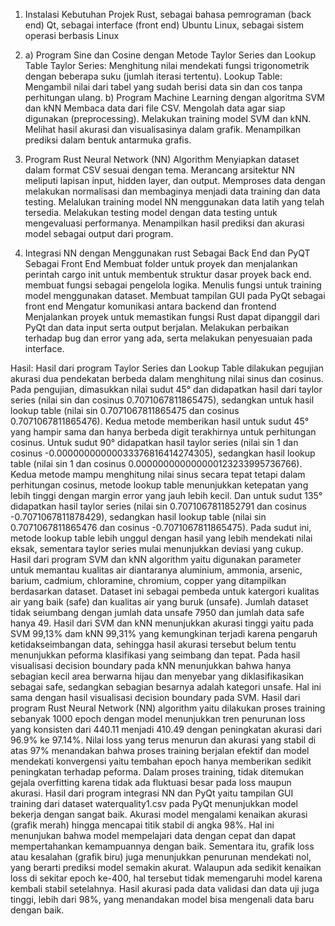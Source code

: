 1. Instalasi Kebutuhan Projek
   Rust, sebagai bahasa pemrograman (back end)
   Qt, sebagai interface (front end)
   Ubuntu Linux, sebagai sistem operasi berbasis Linux

3. a) Program Sine dan Cosine dengan Metode Taylor Series dan Lookup Table
       Taylor Series: Menghitung nilai mendekati fungsi trigonometrik dengan beberapa suku (jumlah iterasi tertentu).
       Lookup Table: Mengambil nilai dari tabel yang sudah berisi data sin dan cos tanpa perhitungan ulang.
   b) Program Machine Learning dengan algoritma SVM dan kNN
       Membaca data dari file CSV.
       Mengolah data agar siap digunakan (preprocessing).
       Melakukan training model SVM dan kNN.
       Melihat hasil akurasi dan visualisasinya dalam grafik.
       Menampilkan prediksi dalam bentuk antarmuka grafis.

4. Program Rust Neural Network (NN) Algorithm
   Menyiapkan dataset dalam format CSV sesuai dengan tema.
   Merancang arsitektur NN meliputi lapisan input, hidden layer, dan output.
   Memproses data dengan melakukan normalisasi dan membaginya menjadi data training dan data testing.
   Melalukan training model NN menggunakan data latih yang telah tersedia.
   Melakukan testing model dengan data testing untuk mengevaluasi performanya.
   Menampilkan hasil prediksi dan akurasi model sebagai output dari program.

5. Integrasi NN dengan Menggunakan rust Sebagai Back End dan PyQT Sebagai Front End
   Membuat folder untuk proyek dan menjalankan perintah cargo init untuk membentuk struktur dasar proyek back end.
   membuat fungsi sebagai pengelola logika.
   Menulis fungsi untuk training model menggunakan dataset.
   Membuat tampilan GUI pada PyQt sebagai front end
   Mengatur komunikasi antara backend dan frontend
   Menjalankan proyek untuk memastikan fungsi Rust dapat dipanggil dari PyQt dan data input serta output berjalan.
   Melakukan perbaikan terhadap bug dan error yang ada, serta melakukan penyesuaian pada interface.

Hasil:
Hasil dari program Taylor Series dan Lookup Table dilakukan pegujian akurasi dua pendekatan berbeda dalam menghitung nilai sinus dan cosinus. Pada pengujian, dimasukkan nilai sudut 45° dan didapatkan hasil dari taylor series (nilai sin dan cosinus 0.7071067811865475), sedangkan untuk hasil lookup table (nilai sin 0.7071067811865475 dan cosinus 0.7071067811865476). Kedua metode memberikan hasil untuk sudut 45° yang hampir sama dan hanya berbeda digit terakhirnya untuk perhitungan cosinus. Untuk sudut 90° didapatkan hasil taylor series (nilai sin 1 dan cosinus -0.00000000000033376816414274305), sedangkan hasil lookup table (nilai sin 1 dan cosinus 0.000000000000000123233995736766). Kedua metode mampu menghitung nilai sinus secara tepat tetapi dalam perhitungan cosinus, metode lookup table menunjukkan ketepatan yang lebih tinggi dengan margin error yang jauh lebih kecil. Dan untuk sudut 135° didapatkan hasil taylor series (nilai sin 0.7071067811852791 dan cosinus -0.7071067811878429), sedangkan hasil lookup table (nilai sin 0.7071067811865476 dan cosinus -0.7071067811865475). Pada sudut ini, metode lookup table lebih unggul dengan hasil yang lebih mendekati nilai eksak, sementara taylor series mulai menunjukkan deviasi yang cukup.
Hasil dari program SVM dan kNN algorithm yaitu digunakan parameter untuk memantau kualitas air diantaranya aluminium, ammonia, arsenic, barium, cadmium, chloramine, chromium, copper yang ditampilkan berdasarkan dataset. Dataset ini sebagai pembeda untuk katergori kualitas air yang baik (safe) dan kualitas air yang buruk (unsafe). Jumlah dataset tidak seiumbang dengan jumlah data unsafe 7950 dan jumlah data safe hanya 49. Hasil dari SVM dan kNN menunjukkan akurasi tinggi yaitu pada SVM 99,13% dam kNN 99,31% yang kemungkinan terjadi karena pengaruh ketidakseimbangan data, sehingga hasil akurasi tersebut belum tentu menunjukkan peforma klasifikasi yang seimbang dan tepat. Pada hasil visualisasi decision boundary pada kNN menunjukkan bahwa hanya sebagian kecil area berwarna hijau dan menyebar yang diklasifikasikan sebagai safe, sedangkan sebagian besarnya adalah kategori unsafe. Hal ini sama dengan hasil visualisasi decision boundary pada SVM.
Hasil dari program Rust Neural Network (NN) algorithm yaitu dilakukan proses training sebanyak 1000 epoch dengan model menunjukkan tren penurunan loss yang konsisten dari 440.11 menjadi 410.49 dengan peningkatan akurasi dari 96.9% ke 97.14%. Nilai loss yang terus menurun dan akurasi yang stabil di atas 97% menandakan bahwa proses training berjalan efektif dan model mendekati konvergensi yaitu tembahan epoch hanya memberikan sedikit peningkatan terhadap peforma. Dalam proses training, tidak ditemukan gejala overfitting karena tidak ada fluktuasi besar pada loss maupun akurasi.
Hasil dari program integrasi NN dan PyQt yaitu tampilan GUI training dari dataset waterquality1.csv pada PyQt menunjukkan model bekerja dengan sangat baik. Akurasi model mengalami kenaikan akurasi (grafik merah) hingga mencapai titik stabil di angka 98%. Hal ini menunjukan bahwa model mempelajari data dengan cepat dan dapat mempertahankan kemampuannya dengan baik. Sementara itu, grafik loss atau kesalahan (grafik biru) juga menunjukkan penurunan mendekati nol, yang berarti prediksi model semakin akurat. Walaupun ada sedikit kenaikan loss di sekitar epoch ke-400, hal tersebut tidak memengaruhi model karena kembali stabil setelahnya. Hasil akurasi pada data validasi dan data uji juga tinggi, lebih dari 98%, yang menandakan model bisa mengenali data baru dengan baik. 

   
    
   
   
   
   
   
